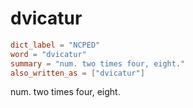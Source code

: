 # dvicatur

``` toml
dict_label = "NCPED"
word = "dvicatur"
summary = "num. two times four, eight."
also_written_as = ["dvicatur"]
```

num. two times four, eight.

